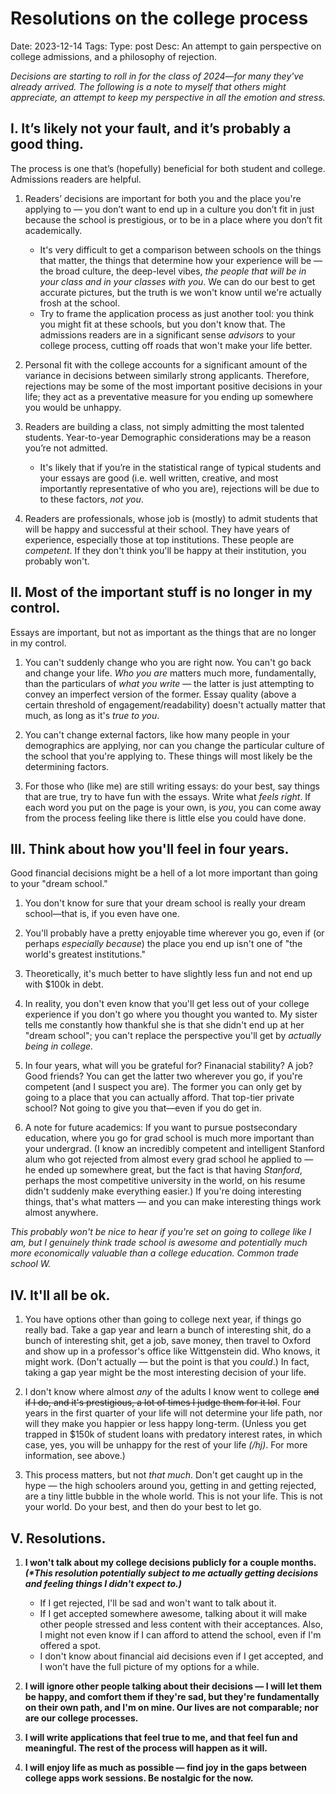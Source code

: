 # Resolutions on the college process
Date: 2023-12-14
Tags: 
Type: post
Desc: An attempt to gain perspective on college admissions, and a philosophy of rejection. 

*Decisions are starting to roll in for the class of 2024—for many they've already arrived. The following is a note to myself that others might appreciate, an attempt to keep my perspective in all the emotion and stress.*

## I. It’s likely not your fault, and it’s probably a good thing.

The process is one that’s (hopefully) beneficial for both student and college. Admissions readers are helpful.

1. Readers’ decisions are important for both you and the place you're applying to — you don’t want to end up in a culture you don’t fit in just because the school is prestigious, or to be in a place where you don’t fit academically. 
    - It's very difficult to get a comparison between schools on the things that matter, the things that determine how your experience will be — the broad culture, the deep-level vibes, *the people that will be in your class and in your classes with you*. We can do our best to get accurate pictures, but the truth is we won't know until we're actually frosh at the school. 
    - Try to frame the application process as just another tool: you think you might fit at these schools, but you don't know that. The admissions readers are in a significant sense *advisors* to your college process, cutting off roads that won't make your life better.


2. Personal fit with the college accounts for a significant amount of the variance in decisions between similarly strong applicants. Therefore, rejections may be some of the most important positive decisions in your life; they act as a preventative measure for you ending up somewhere you would be unhappy.


3. Readers are building a class, not simply admitting the most talented students. Year-to-year Demographic considerations may be a reason you’re not admitted. 
    - It's likely that if you’re in the statistical range of typical students and your essays are good (i.e. well written, creative, and most importantly representative of who you are), rejections will be due to to these factors, *not you*.


4. Readers are professionals, whose job is (mostly) to admit students that will be happy and successful at their school. They have years of experience, especially those at top institutions. These people are *competent*. If they don't think you'll be happy at their institution, you probably won't.



## II. Most of the important stuff is no longer in my control.

Essays are important, but not as important as the things that are no longer in my control. 

1. You can't suddenly change who you are right now. You can't go back and change your life. *Who you are* matters much more, fundamentally, than the particulars of *what you write* — the latter is just attempting to convey an imperfect version of the former. Essay quality (above a certain threshold of engagement/readability) doesn't actually matter that much, as long as it's *true to you*.


2. You can't change external factors, like how many people in your demographics are applying, nor can you change the particular culture of the school that you're applying to. These things will most likely be the determining factors.


3.  For those who (like me) are still writing essays: do your best, say things that are true, try to have fun with the essays. Write what *feels right*. If each word you put on the page is your own, is *you*, you can come away from the process feeling like there is little else you could have done.

## III. Think about how you'll feel in four years. 

Good financial decisions might be a hell of a lot more important than going to your "dream school."

1. You don't know for sure that your dream school is really your dream school—that is, if you even have one. 

2. You'll probably have a pretty enjoyable time wherever you go, even if (or perhaps *especially because*) the place you end up isn't one of "the world's greatest institutions."

3. Theoretically, it's much better to have slightly less fun and not end up with $100k in debt. 

4. In reality, you don't even know that you'll get less out of your college experience if you don't go where you thought you wanted to. My sister tells me constantly how thankful she is that she didn't end up at her "dream school"; you can't replace the perspective you'll get by *actually being in college.*

5. In four years, what will you be grateful for? Finanacial stability? A job? Good friends? You can get the latter two wherever you go, if you're competent (and I suspect you are). The former you can only get by going to a place that you can actually afford. That top-tier private school? Not going to give you that—even if you do get in.

6. A note for future academics: If you want to pursue postsecondary education, where you go for grad school is much more important than your undergrad. (I know an incredibly competent and intelligent Stanford alum who got rejected from almost every grad school he applied to — he ended up somewhere great, but the fact is that having *Stanford*, perhaps the most competitive university in the world, on his resume didn't suddenly make everything easier.) If you're doing interesting things, that's what matters — and you can make interesting things work almost anywhere. 

*This probably won't be nice to hear if you're set on going to college like I am, but I genuinely think trade school is awesome and potentially much more economically valuable than a college education. Common trade school W.*

## IV. It'll all be ok. 

1. You have options other than going to college next year, if things go really bad. Take a gap year and learn a bunch of interesting shit, do a bunch of interesting shit, get a job, save money, then travel to Oxford and show up in a professor's office like Wittgenstein did. Who knows, it might work. (Don't actually — but the point is that you *could*.) In fact, taking a gap year might be the most interesting decision of your life. 

2. I don't know where almost *any* of the adults I know went to college ~~and if I do, and it's prestigious, a lot of times I judge them for it lol~~. Four years in the first quarter of your life will not determine your life path, nor will they make you happier or less happy long-term. (Unless you get trapped in $150k of student loans with predatory interest rates, in which case, yes, you will be unhappy for the rest of your life *(/hj)*. For more information, see above.)

3. This process matters, but not *that much*. Don't get caught up in the hype — the high schoolers around you, getting in and getting rejected, are a tiny little bubble in the whole world. This is not your life. This is not your world. Do your best, and then do your best to let go. 

## V. Resolutions. 

1. **I won't talk about my college decisions publicly for a couple months. *(\*This resolution potentially subject to me actually getting decisions and feeling things I didn't expect to.)***
    - If I get rejected, I'll be sad and won't want to talk about it. 
    - If I get accepted somewhere awesome, talking about it will make other people stressed and less content with their acceptances. Also, I might not even know if I can afford to attend the school, even if I'm offered a spot.
    - I don't know about financial aid decisions even if I get accepted, and I won't have the full picture of my options for a while. 


2. **I will ignore other people talking about their decisions — I will let them be happy, and comfort them if they're sad, but they're fundamentally on their own path, and I'm on mine. Our lives are not comparable; nor are our college processes.**

3. **I will write applications that feel true to me, and that feel fun and meaningful. The rest of the process will happen as it will.**

4. **I will enjoy life as much as possible — find joy in the gaps between college apps work sessions. Be nostalgic for the now.**